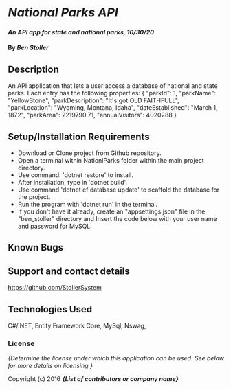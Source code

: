 # _National Parks API_

#### _An API app for state and national parks, 10/30/20_

#### By _**Ben Stoller**_

## Description

An API application that lets a user access a database of national and state parks. Each entry has the following properties: 
{
        "parkId": 1,
        "parkName": "YellowStone",
        "parkDescription": "It's got OLD FAITHFULL",
        "parkLocation": "Wyoming, Montana, Idaha",
        "dateEstablished": "March 1, 1872",
        "parkArea": 2219790.71,
        "annualVisitors": 4020288
}






## Setup/Installation Requirements

* Download or Clone project from Github repository.
* Open a terminal within NationlParks folder within the main project directory.
* Use command: 'dotnet restore' to install.
* After installation, type in 'dotnet build'.
* Use command 'dotnet ef database update' to scaffold the database for the project.
* Run the program with 'dotnet run' in the terminal.
* If you don't have it already, create an "appsettings.json" file in the "ben_stoller" directory and Insert the code below with your user name and password for   MySQL:



## Known Bugs



## Support and contact details

https://github.com/StollerSystem

## Technologies Used

C#/.NET, Entity Framework Core, MySql, Nswag, 

### License

*{Determine the license under which this application can be used.  See below for more details on licensing.}*

Copyright (c) 2016 **_{List of contributors or company name}_**

